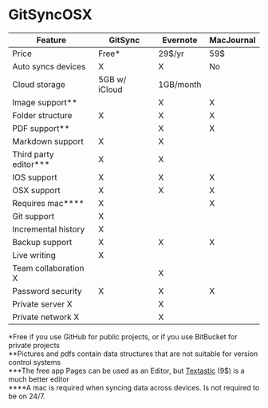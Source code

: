 # GitSyncOSX

Feature  | GitSync | Evernote | MacJournal 
---------------- | ---------- | ----------| -------
Price | Free* | 29$/yr | 59$ 
Auto syncs devices | X | X | No
Cloud storage | 5GB w/ iCloud | 1GB/month | 
Image support** |  | X | X
Folder structure | X | X | X 
PDF support** |  | X | X
Markdown support | X | X | 
Third party editor*** | X | X | 
IOS support | X | X | X
OSX support | X | X | X
Requires mac**** | X |   | X
Git support | X |   |  
Incremental history | X |   |  
Backup support | X | X | X
Live writing | X |   |  
Team collaboration X |   | X
Password security  | X | X | X
Private server X |  | X
Private network X |   | X

\*Free if you use GitHub for public projects, or if you use BitBucket for private projects  
\*\*Pictures and pdfs contain data structures that are not suitable for version control systems  
\*\*\*The free app Pages can be used as an Editor, but [Textastic](http//www.textasticapp.com) (9$) is a much better editor  
\*\*\*\*A mac is required when syncing data across devices. Is not required to be on 24/7. 